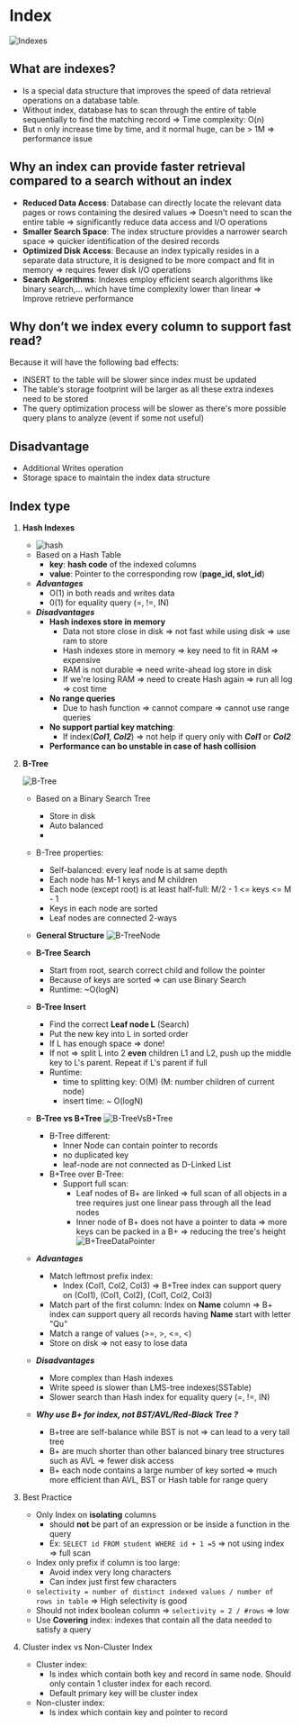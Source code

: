 # Index

![Indexes](/content/indexes.png)

## What are indexes?

- Is a special data structure that improves the speed of data retrieval operations on a database table.
- Without index, database has to scan through the entire of table sequentially to find the matching record => Time complexity: O(n)
- But n only increase time by time, and it normal huge, can be > 1M => performance issue

## Why an index can provide faster retrieval compared to a search without an index

- **Reduced Data Access**: Database can directly locate the relevant data pages or rows containing the desired values => Doesn't need to scan the entire table => significantly reduce data access and I/O operations
- **Smaller Search Space**: The index structure provides a narrower search space => quicker identification of the desired records
- **Optimized Disk Access**: Because an index typically resides in a separate data structure, it is designed to be more compact and fit in memory => requires fewer disk I/O operations
- **Search Algorithms**: Indexes employ efficient search algorithms like binary search,... which have time complexity lower than linear => Improve retrieve performance

## Why don’t we index every column to support fast read?

Because it will have the following bad effects:

- INSERT to the table will be slower since index must be updated
- The table's storage footprint will be larger as all these extra indexes need to be stored
- The query optimization process will be slower as there's more possible query plans to analyze (event if some not useful)

## Disadvantage

- Additional Writes operation
- Storage space to maintain the index data structure

## Index type

1. **Hash Indexes**

    - ![hash](/content/Hash.png)
    - Based on a Hash Table
        - **key**: **hash code** of the indexed columns
        - **value**: Pointer to the corresponding row (**page_id, slot_id**)
    - ***Advantages***
        - O(1) in both reads and writes data
        - 0(1) for equality query (=, !=, IN)
    - ***Disadvantages***
        - **Hash indexes store in memory**
            - Data not store close in disk => not fast while using disk => use ram to store
            - Hash indexes store in memory => key need to fit in RAM => expensive
            - RAM is not durable => need write-ahead log store in disk
            - If we're losing RAM => need to create Hash again => run all log => cost time
        - **No range queries**
            - Due to hash function => cannot compare => cannot use range queries
        - **No support partial key matching**:
            - If index(***Col1, Col2***) => not help if query only with ***Col1*** or ***Col2***
        - **Performance can bo unstable in case of hash collision**

2. **B-Tree**

    ![B-Tree](/content/B-TreeIndexes.png)

    - Based on a Binary Search Tree
        - Store in disk
        - Auto balanced
        -
    - B-Tree properties:
        - Self-balanced: every leaf node is at same depth
        - Each node has M-1 keys and M children
        - Each node (except root) is at least half-full: M/2 - 1 <= keys <= M - 1
        - Keys in each node are sorted
        - Leaf nodes are connected 2-ways
    - **General Structure**
      ![B-TreeNode](/content/B-TreeNode.png)
    - **B-Tree Search**
        - Start from root, search correct child and follow the pointer
        - Because of keys are sorted => can use Binary Search
        - Runtime: ~O(logN)
    - **B-Tree Insert**
        - Find the correct **Leaf node L** (Search)
        - Put the new key into L in sorted order
        - If L has enough space => done!
        - If not => split L into 2 **even** children L1 and L2, push up the middle key to L's parent. Repeat if L's parent if full
        - Runtime:
            - time to splitting key: O(M) (M: number children of current node)
            - insert time: ~ O(logN)
    - **B-Tree vs B+Tree**
      ![B-TreeVsB+Tree](/content/B-TreeVsB+Tree.png)
        - B-Tree different:
            - Inner Node can contain pointer to records
            - no duplicated key
            - leaf-node are not connected as D-Linked List
        - B+Tree over B-Tree:
            - Support full scan:
                - Leaf nodes of B+ are linked => full scan of all objects in a tree requires just one linear pass through all the lead nodes
                - Inner node of B+ does not have a pointer to data => more keys can be packed in a B+ => reducing the tree's height
                  ![B+TreeDataPointer](/content/B+TreeDataPointer.png)
    - ***Advantages***
        - Match leftmost prefix index:
            - Index (Col1, Col2, Col3) => B+Tree index can support query on (Col1), (Col1, Col2), (Col1, Col2, Col3)
        - Match part of the first column: Index on **Name** column => B+ index can support query all records having **Name** start with letter "Qu"
        - Match a range of values (>=, >, <=, <)
        - Store on disk => not easy to lose data
    - ***Disadvantages***
        - More complex than Hash indexes
        - Write speed is slower than LMS-tree indexes(SSTable)
        - Slower search than Hash index for equality query (=, !=, IN)

    - ***Why use B+ for index, not BST/AVL/Red-Black Tree ?***
        - B+tree are self-balance while BST is not => can lead to a very tall tree
        - B+ are much shorter than other balanced binary tree structures such as AVL => fewer disk access
        - B+ each node contains a large number of key sorted => much more efficient than AVL, BST or Hash table for range query

3. Best Practice
    - Only Index on **isolating** columns
        - should **not** be part of an expression or be inside a function in the query
        - Ex: ```SELECT id FROM student WHERE id + 1 =5``` => not using index => full scan
    - Index only prefix if column is too large:
        - Avoid index very long characters
        - Can index just first few characters
    - ```selectivity = number of distinct indexed values / number of rows in table``` => High selectivity is good
    - Should not index boolean column => ```selectivity = 2 / #rows``` => low
    - Use **Covering** index: indexes that contain all the data needed to satisfy a query

4. Cluster index vs Non-Cluster Index
    - Cluster index:
      - Is index which contain both key and record in same node. Should only contain 1 cluster index for each record.
      - Default primary key will be cluster index
    - Non-cluster index:
      - Is index which contain key and pointer to record